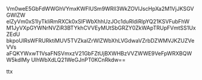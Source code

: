 Vm0weE5GbFdWWGhVYmxKWFlUSm9WRll3WkZOVlJscHpXa2M1VjJKSGVGWlZW
elZyVm0xS1IyTkliRmRXCk0xSlFWbXhhUzJOc1duRldiRlpYQ21KSVFubFhW
M1JyVXpGYWNrNVZiR3BTYkhCVVEyMUtSbGRZY0ZkWApTRUpFVmtSS1UxZEdU
bkpoUlRsWFRURktiMUV5TVZkalZrWlZWbXhLVGdwaVZrbDZWMVJKZUZVeVVs
aFQKYWxwT1VsaFNSVmxzV21GbFZtUjBXWHBzVVZWWE9VeFpWRXBQWW5kdlMy
UlhWbXdLQ21WeGJnPT0KCnRkdw==

ttx
